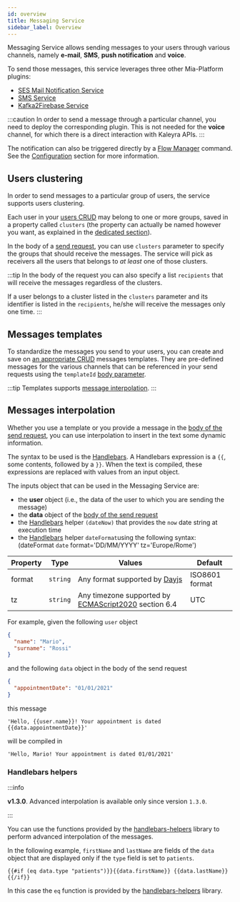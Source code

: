 ```yaml
---
id: overview
title: Messaging Service
sidebar_label: Overview
---
```

Messaging Service allows sending messages to your users through various channels, namely **e-mail**, **SMS**, **push notification** and **voice**.

To send those messages, this service leverages three other Mia-Platform plugins:
- [SES Mail Notification Service][ses-mail-notification]
- [SMS Service][sms-service]
- [Kafka2Firebase Service][kafka2firebase]

:::caution
In order to send a message through a particular channel, you need to deploy the corresponding plugin.
This is not needed for the **voice** channel, for which there is a direct interaction with Kaleyra APIs.
:::

The notification can also be triggered directly by a [Flow Manager][flow-manager] command. See the [Configuration][configuration-flow-manager] section for more information. 

## Users clustering

In order to send messages to a particular group of users, the service supports users clustering. 

Each user in your [users CRUD][crud-users] may belong to one or more groups, saved in a property called
`clusters` (the property can actually be named however you want, as explained in the [dedicated section][crud-users]).

In the body of a [send request][usage-body], you can use `clusters` parameter to specify the groups that should
receive the messages. The service will pick as receivers all the users that belongs to *at least* one of those clusters.

:::tip
In the body of the request you can also specify a list `recipients` that will receive the messages regardless of the
clusters.

If a user belongs to a cluster listed in the `clusters` parameter and its identifier is listed in the `recipients`, he/she
will receive the messages only one time.
:::

## Messages templates

To standardize the messages you send to your users, you can create and save on [an appropriate CRUD][crud-templates]
messages templates. They are pre-defined messages for the various channels that can be referenced in your send requests
using the `templateId` [body parameter][usage-body].

:::tip
Templates supports [message interpolation][message-interpolation].
:::

## Messages interpolation

Whether you use a template or you provide a message in the [body of the send request][usage-body], you can use
interpolation to insert in the text some dynamic information.

The syntax to be used is the [Handlebars][handlebars]. A Handlebars expression 
is a `{{`, some contents, followed by a `}}`. When the text is compiled, these expressions are replaced with values from 
an input object. 

The inputs object that can be used in the Messaging Service are:
- the **user** object (i.e., the data of the user to which you are sending the message)
- the **data** object of the [body of the send request][usage-body]
- the [Handlebars][handlebars] helper `(dateNow)` that provides the `now` date string at execution time
- the [Handlebars][handlebars] helper `dateFormat`using the following syntax: (dateFormat `date` format='DD/MM/YYYY' tz='Europe/Rome')

| Property | Type     | Values                                                                 | Default        |
|----------|----------|------------------------------------------------------------------------|----------------|
| format   | `string` | Any format supported by [Dayjs][dayjs]                                 | ISO8601 format |
| tz       | `string` | Any timezone supported by [ECMAScript2020][ecmascript2020] section 6.4 | UTC            |

For example, given the following `user` object

```json
{
  "name": "Mario",
  "surname": "Rossi"
}
```

and the following `data` object in the body of the send request

```json
{
  "appointmentDate": "01/01/2021"
}
```

this message

```
'Hello, {{user.name}}! Your appointment is dated {{data.appointmentDate}}'
```

will be compiled in

```
'Hello, Mario! Your appointment is dated 01/01/2021'
```
### Handlebars helpers

:::info

**v1.3.0**. Advanced interpolation is available only since version `1.3.0`.

:::

You can use the functions provided by the [handlebars-helpers][handlebars-helpers] library to perform advanced interpolation of the messages.

In the following example, `firstName` and `lastName` are fields of the `data` object that are displayed only if the `type` field is set to `patients`.

```
{{#if (eq data.type "patients")}}{{data.firstName}} {{data.lastName}}{{/if}}
```

In this case the `eq` function is provided by the [handlebars-helpers][handlebars-helpers] library.


[dayjs]: https://day.js.org/docs/en/display/format
[ecmascript2020]: https://www.ecma-international.org/wp-content/uploads/ECMA-402_7th_edition_june_2020.pdf
[handlebars]: https://handlebarsjs.com/guide/#what-is-handlebars
[handlebars-helpers]: https://github.com/helpers/handlebars-helpers

[ses-mail-notification]: ../../runtime_suite/ses-mail-notification-service/configuration
[sms-service]: ../../runtime_suite/sms-service/configuration
[kafka2firebase]: ../../runtime_suite/kafka2firebase/overview
[flow-manager]: ../../runtime_suite/flow-manager-service/overview

[message-interpolation]: #messages-interpolation
[crud-templates]: ./20_configuration.md#templates-crud
[crud-users]: ./20_configuration.md#users-crud-required
[configuration-flow-manager]: ./20_configuration.md#service-configuration
[usage-body]: ./30_usage.md#body

